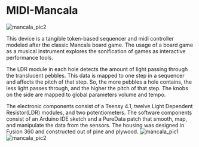 # MIDI-Mancala
![mancala_pic2](https://github.com/mbelgpagan/MIDI-Mancala/assets/157041254/69f13a44-79ea-443a-abd0-36755686f1f4)

This device is a tangible token-based sequencer and midi controller modeled after the classic Mancala board game. The usage of a board game as a musical instrument explores the sonification of games as interactive performance tools.

The LDR module in each hole detects the amount of light passing through the translucent pebbles. This data is mapped to one step in a sequencer and affects the pitch of that step. So, the more pebbles a hole contains, the less light passes through, and the higher the pitch of that step. The knobs on the side are mapped to global parameters volume and tempo.

The electronic components consist of a Teensy 4.1, twelve Light Dependent Resistor(LDR) modules, and two potentiometers. The software components consist of an Arduino IDE sketch and a PureData patch that smooth, map, and manipulate the data from the sensors. The housing was designed in Fusion 360 and constructed out of pine and plywood. 
![mancala_pic1](https://github.com/mbelgpagan/MIDI-Mancala/assets/157041254/5c360ea8-f9c2-482a-b776-f5fd4c56778e)
![mancala_pic2](https://github.com/mbelgpagan/MIDI-Mancala/assets/157041254/69f13a44-79ea-443a-abd0-36755686f1f4)
